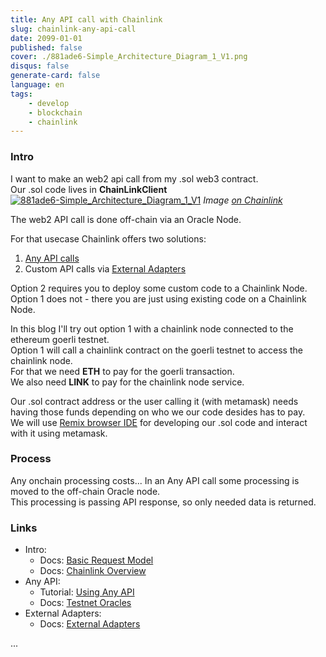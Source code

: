```yaml
---
title: Any API call with Chainlink
slug: chainlink-any-api-call
date: 2099-01-01
published: false
cover: ./881ade6-Simple_Architecture_Diagram_1_V1.png
disqus: false
generate-card: false
language: en
tags:
    - develop
    - blockchain
    - chainlink
---
```


### Intro

I want to make an web2 api call from my .sol web3 contract.  
Our .sol code lives in **ChainLinkClient**  
[![881ade6-Simple_Architecture_Diagram_1_V1](https://docs.chain.link/files/881ade6-Simple_Architecture_Diagram_1_V1.png)](https://docs.chain.link/docs/architecture-request-model)
_Image [on Chainlink](https://docs.chain.link/files/881ade6-Simple_Architecture_Diagram_1_V1.png)_  

The web2 API call is done off-chain via an Oracle Node.  

For that usecase Chainlink offers two solutions:
1. [Any API calls](https://docs.chain.link/docs/any-api/introduction/)
2. Custom API calls via [External Adapters](https://docs.chain.link/docs/external-adapters/)

Option 2 requires you to deploy some custom code to a Chainlink Node.  
Option 1 does not - there you are just using existing code on a Chainlink Node.  

In this blog I'll try out option 1 with a chainlink node connected to the ethereum goerli testnet.  
Option 1 will call a chainlink contract on the goerli testnet to access the chainlink node.  
For that we need **ETH** to pay for the goerli transaction.  
We also need **LINK** to pay for the chainlink node service.  

Our .sol contract address or the user calling it (with metamask) needs having those funds depending on who we our code desides has to pay.    
We will use [Remix browser IDE](https://docs.chain.link/docs/conceptual-overview/#what-is-remix) for developing our .sol code and interact with it using metamask.  

### Process

Any onchain processing costs... 
In an Any API call some processing is moved to the off-chain Oracle node.  
This processing is passing API response, so only needed data is returned.  



### Links

* Intro:
    * Docs: [Basic Request Model](https://docs.chain.link/docs/architecture-request-model/)
    * Docs: [Chainlink Overview](https://docs.chain.link/docs/conceptual-overview/)
* Any API:
    * Tutorial: [Using Any API](https://docs.chain.link/docs/advanced-tutorial/)
    * Docs: [Testnet Oracles](https://docs.chain.link/docs/any-api/testnet-oracles/)
* External Adapters:
    * Docs: [External Adapters](https://docs.chain.link/docs/external-adapters/)

...